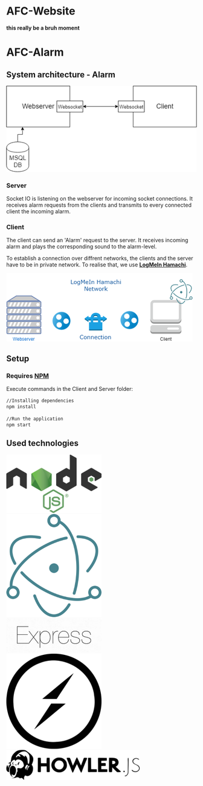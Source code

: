 # AFC-Website
<b> this really be a bruh moment </b>

# AFC-Alarm
## System architecture - Alarm

<img src="Images/AlarmArchitecture.png" />

### Server

Socket IO is listening on the webserver for incoming socket connections. 
It receives alarm requests from the clients and transmits to every connected client the incoming alarm.  

### Client

The client can send an 'Alarm' request to the server.
It receives incoming alarm and plays the corresponding sound to the alarm-level.


To establish a connection over diffrent networks, the clients and the server have to be in private network. To realise that, we use [**LogMeIn Hamachi**](https://www.vpn.net/).

<img src="Images/AlarmConnection.png" />

## Setup 
### Requires [NPM](https://nodejs.org/en/download/)

Execute commands in the Client and Server folder:
```
//Installing dependencies
npm install

//Run the application    
npm start
```


## Used technologies

<img width="50%" src="Images/nodejs.png" />
<img width="50%" src="Images/electron.png" />
<img width="50%" src="Images/express.png" />
<img width="50%" src="Images/socket-io.png" />
<img width="70%" src="Images/howler.png" />

